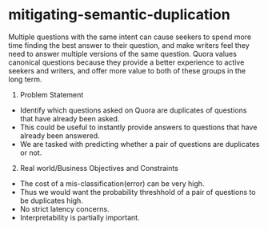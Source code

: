 # mitigating-semantic-duplication
Multiple questions with the same intent can cause seekers to spend more time finding the best answer to their question, and make writers feel they need to answer multiple versions of the same question. Quora values canonical questions because they provide a better experience to active seekers and writers, and offer more value to both of these groups in the long term.

1. Problem Statement 

* Identify which questions asked on Quora are duplicates of questions that have already been asked.
* This could be useful to instantly provide answers to questions that have already been answered.
* We are tasked with predicting whether a pair of questions are duplicates or not.

2. Real world/Business Objectives and Constraints 
 * The cost of a mis-classification(error) can be very high.
 * Thus we would want the probability threshhold of a pair of questions to be  duplicates high.
 * No strict latency concerns.
 * Interpretability is partially important.
